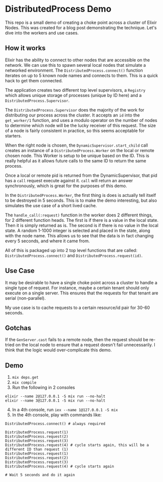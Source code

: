 # DistributedProcess Demo

This repo is a small demo of creating a choke point across a cluster of Elixir Nodes.
This was created for a blog post demonstrating the technique. Let's dive into the
workers and use cases.

## How it works

Elixir has the ability to connect to other nodes that are accessible on the network. We
can use this to spawn several local nodes that simulate a networked environment. The
`DistributedProcess.connect()` function iterates on up to 5 known node names and connects
to them. This is a quick hack to get them connected.

The application creates two different top level supervisors, a `Registry` which allows
unique storage of processes (unique by ID here) and a `DistributedProcess.Supervisor`.

The `DistributedProcess.Supervisor` does the majority of the work for distributing our
process across the cluster. It accepts an `id` into the `get_worker/1` function, and
uses a modulo operator on the number of nodes to determine which node will be the lucky
receiver of this request. The size of a node is fairly consistent in practice, so this
seems acceptable for starters.

When the right node is chosen, the `DynamicSupervisor.start_child` call creates an instance
of a `DistributedProcess.Worker` on the local or remote chosen node. This Worker is setup to
be unique based on the ID. This is really helpful as it allows future calls to the same ID
to return the same process.

Once a local or remote pid is returned from the DynamicSupervisor, that pid has a `call` request
execute against it. `call` will return an answer synchronously, which is great for the purposes
of this demo.

In the `DistributedProcess.Worker`, the first thing is does is actually tell itself to be destroyed
in 5 seconds. This is to make the demo interesting, but also simulates the use case of a short
lived cache.

The `handle_call(:request)` function in the worker does 2 different things, for 2 different
function heads. The first is if there is a value in the local state. Then it is simply
returned as is. The second is if there is no value in the local state. A random 1-1000
integer is selected and placed in the state, along with the node name. This allows us to see
that the data is in fact changing every 5 seconds, and where it came from.

All of this is packaged up into 2 top level functions that are called: `DistributedProcess.connect()`
and `DistributedProcess.request(id)`.

## Use Case

It may be desirable to have a single choke point across a cluster to handle a single
type of request. For instance, maybe a certain tenant should only execute on a single
server. This ensures that the requests for that tenant are serial (non-parallel).

My use case is to cache requests to a certain resource/id pair for 30-60 seconds.

## Gotchas

If the `GenServer.cast` fails to a remote node, then the request should be re-tried
on the local node to ensure that a request doesn't fail unnecessarily. I think that
the logic would over-complicate this demo.

## Demo

1. `mix deps.get`
2. `mix compile`
3. Run the following in 2 consoles

```
elixir --name 2@127.0.0.1 -S mix run --no-halt
elixir --name 3@127.0.0.1 -S mix run --no-halt
```

4. In a 4th console, run `iex --name 1@127.0.0.1 -S mix`
5. In the 4th console, play with commands like:

```
DistributedProcess.connect() # always required

DistributedProcess.request(1)
DistributedProcess.request(2)
DistributedProcess.request(3)
DistributedProcess.request(4) # cycle starts again, this will be a different ID than request (1)
DistributedProcess.request(1)
DistributedProcess.request(2)
DistributedProcess.request(3)
DistributedProcess.request(4) # cycle starts again

# Wait 5 seconds and do it again
```
